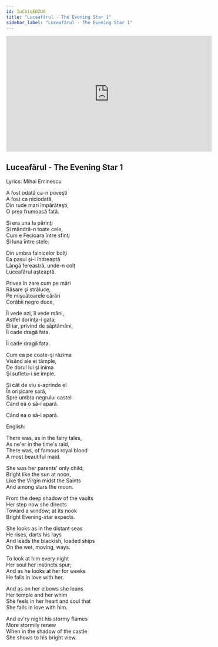 ```yaml
---
id: IuCbiqEDZU8
title: "Luceafărul - The Evening Star 1"
sidebar_label: "Luceafărul - The Evening Star 1"
---
```


<div class="video-float-container">
  <iframe
    width="560"
    height="315"
    src="https://www.youtube.com/embed/IuCbiqEDZU8"
    title="YouTube video player"
    frameborder="0"
    allow="accelerometer; autoplay; clipboard-write; encrypted-media; gyroscope; picture-in-picture; web-share"
    referrerpolicy="strict-origin-when-cross-origin"
    allowfullscreen
  ></iframe>
</div>

## Luceafărul - The Evening Star 1

Lyrics: Mihai Eminescu

A fost odată ca-n poveşti  
A fost ca niciodată,  
Din rude mari împărăteşti,  
O prea frumoasă fată.  
   
Şi era una la părinţi  
Şi mândră-n toate cele,  
Cum e Fecioara între sfinţi  
Şi luna între stele.  
   
Din umbra falnicelor bolţi  
Ea pasul şi-l îndreaptă  
Lângă fereastră, unde-n colţ  
Luceafărul aşteaptă.  
   
Privea în zare cum pe mări  
Răsare şi străluce,  
Pe mişcătoarele cărări  
Corăbii negre duce,  
   
Îl vede azi, îl vede mâni,  
Astfel dorinţa-i gata;  
El iar, privind de săptămâni,  
Îi cade dragă fata.

Îi cade dragă fata.  
   
Cum ea pe coate-şi răzima  
Visând ale ei tâmple,  
De dorul lui şi inima  
Şi sufletu-i se împle.  
   
Şi cât de viu s-aprinde el  
În orişicare sară,  
Spre umbra negrului castel  
Când ea o să-i apară.

Când ea o să-i apară.

English:

There was, as in the fairy tales,  
As ne'er in the time's raid,  
There was, of famous royal blood  
A most beautiful maid.  
   
She was her parents' only child,  
Bright like the sun at noon,  
Like the Virgin midst the Saints  
And among stars the moon.  
   
From the deep shadow of the vaults  
Her step now she directs  
Toward a window; at its nook  
Bright Evening-star expects.  
   
She looks as in the distant seas  
He rises, darts his rays  
And leads the blackish, loaded ships  
On the wet, moving, ways.  
   
To look at him every night  
Her soul her instincts spur;  
And as he looks at her for weeks  
He falls in love with her.  
   
And as on her elbows she leans  
Her temple and her whim  
She feels in her heart and soul that  
She falls in love with him.  
   
And ev'ry night his stormy flames  
More stormily renew  
When in the shadow of the castle  
She shows to his bright view.
